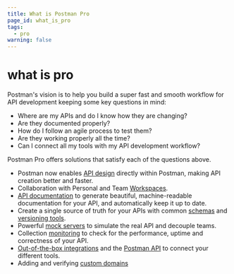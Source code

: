 ```yaml
---
title: What is Postman Pro
page_id: what_is_pro
tags:
  - pro
warning: false
---
```


# what is pro

Postman's vision is to help you build a super fast and smooth workflow for API development keeping some key questions in mind:

* Where are my APIs and do I know how they are changing?
* Are they documented properly?
* How do I follow an agile process to test them?
* Are they working properly all the time?
* Can I connect all my tools with my API development workflow?

Postman Pro offers solutions that satisfy each of the questions above.

* Postman now enables [API design](postman/design_and_develop_apis/introduction_to_apis.md) directly within Postman, making API creation better and faster.
* Collaboration with Personal and Team [Workspaces](postman/workspaces/intro_to_workspaces.md).
* [API documentation](postman/api_documentation/intro_to_api_documentation.md) to generate beautiful, machine-readable documentation for your API, and automatically keep it up to date.
* Create a single source of truth for your APIs with common [schemas](https://github.com/kaustavdm/postman-docs-test/tree/b9c2cefa916197b408de633b2ecb1d256acf0a06/docs/postman/design_and_develop_apis/the_api_workflow/README.md#creating-a-new-schema) and [versioning tools](postman/design_and_develop_apis/versioning_an_api.md).
* Powerful [mock servers](postman/mock_servers/intro_to_mock_servers.md) to simulate the real API and decouple teams.
* Collection [monitoring](postman/monitors/intro_monitors.md) to check for the performance, uptime and correctness of your API.
* [Out-of-the-box integrations](postman_pro/integrations/intro_integrations.md) and the [Postman API](postman/postman_api/intro_api.md) to connect your different tools.
* Adding and verifying [custom domains](postman/api_documentation/adding_and_verifying_custom_domains.md)

